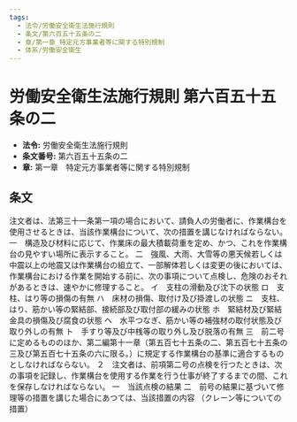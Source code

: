 ```yaml
---
tags:
  - 法令/労働安全衛生法施行規則
  - 条文/第六百五十五条の二
  - 章/第一章_特定元方事業者等に関する特別規制
  - 体系/労働安全衛生
---
```

# 労働安全衛生法施行規則 第六百五十五条の二

- **法令:** 労働安全衛生法施行規則
- **条文番号:** 第六百五十五条の二
- **章:** 第一章　特定元方事業者等に関する特別規制

## 条文
注文者は、法第三十一条第一項の場合において、請負人の労働者に、作業構台を使用させるときは、当該作業構台について、次の措置を講じなければならない。
一　構造及び材料に応じて、作業床の最大積載荷重を定め、かつ、これを作業構台の見やすい場所に表示すること。
二　強風、大雨、大雪等の悪天候若しくは中震以上の地震又は作業構台の組立て、一部解体若しくは変更の後においては、作業構台における作業を開始する前に、次の事項について点検し、危険のおそれがあるときは、速やかに修理すること。
イ　支柱の滑動及び沈下の状態
ロ　支柱、はり等の損傷の有無
ハ　床材の損傷、取付け及び掛渡しの状態
ニ　支柱、はり、筋かい等の緊結部、接続部及び取付部の緩みの状態
ホ　緊結材及び緊結金具の損傷及び腐食の状態
ヘ　水平つなぎ、筋かい等の補強材の取付状態及び取り外しの有無
ト　手すり等及び中桟等の取り外し及び脱落の有無
三　前二号に定めるもののほか、第二編第十一章（第五百七十五条の二、第五百七十五条の三及び第五百七十五条の六に限る。）に規定する作業構台の基準に適合するものとしなければならない。
２　注文者は、前項第二号の点検を行つたときは、次の事項を記録し、作業構台を使用する作業を行う仕事が終了するまでの間、これを保存しなければならない。
一　当該点検の結果
二　前号の結果に基づいて修理等の措置を講じた場合にあつては、当該措置の内容
（クレーン等についての措置）

